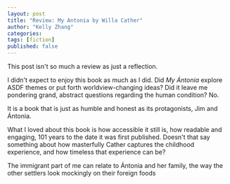 ```yaml
---
layout: post
title: "Review: My Antonia by Willa Cather"
author: "Kelly Zhang"
categories:
tags: [fiction]
published: false
---
```


This post isn't so much a review as just a reflection.

I didn't expect to enjoy this book as much as I did. Did *My Ántonia* explore ASDF themes or put forth worldview-changing ideas? Did it leave me pondering grand, abstract questions regarding the human condition? No.

It is a book that is just as humble and honest as its protagonists, Jim and Ántonia.

What I loved about this book is how accessible it still is, how readable and engaging, 101 years to the date it was first published. Doesn't that say something about how masterfully Cather captures the childhood experience, and how timeless that experience can be?

The immigrant part of me can relate to Ántonia and her family, the way the other settlers look mockingly on their foreign foods
